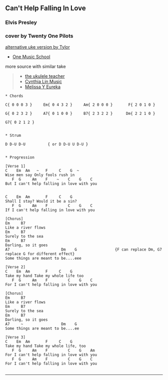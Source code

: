 
## Can't Help Falling In Love
### Elvis Presley
### cover by Twenty One Pilots

[alternative uke version by Tylor](https://www.youtube.com/watch?v=6ThQkrXHdh4)


* [One Music School](https://www.youtube.com/watch?v=UmL0iHHQwCc)

more source with similar take
> * [the ukulele teacher](https://www.youtube.com/watch?v=I3qlaouFEAY)
> * [Cynthia Lin Music](https://www.youtube.com/watch?v=lxWLCu2_pMk)
> * [Melissa Y Eureka](https://www.youtube.com/watch?v=LnwYCkNQPuY)

```
* Chords

C{ 0 0 0 3 }     Em{ 0 4 3 2 }     Am{ 2 0 0 0 }       F{ 2 0 1 0 }

G{ 0 2 3 2 }     A7{ 0 1 0 0 }     B7{ 2 3 2 2 }      Dm{ 2 2 1 0 }

G7{ 0 2 1 2 }


* Strum

D D-U D-U          { or D D-U U D-U }


* Progression

[Verse 1]
C    Em  Am   ~   F     C    G  ~
Wise men say Only fools rush in
   F  G     Am    F    ~    C    G    C  
But I can't help falling in love with you


C    Em  Am       F     C    G
Shall I stay? Would it be a sin?
   F  G     Am    F         C    G    C  
If I can't help falling in love with you

[Chorus]
Em     B7
Like a river flows
Em     B7
Surely to the sea
Em     B7
Darling, so it goes
A7                       Dm    G                 {F can replace Dm, G7 replace G for different effect}
Some things are meant to be....eee

[Verse 2]
C    Em  Am       F     C    G
Take my hand Take my whole life too
   F  G     Am    F         C    G    C  
For I can't help falling in love with you

[Chorus]
Em     B7
Like a river flows
Em     B7
Surely to the sea
Em     B7
Darling, so it goes
A7     ~                 Dm    G
Some things are meant to be....ee

[Verse 3]
C    Em  Am       F     C    G
Take my hand Take my whole life, too
   F  G     Am    F         C    G    Am
For I can't help falling in love with you
   F  G     Am    F         C    G    C  
For I can't help falling in love with you


```


---
